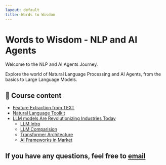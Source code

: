 ```yaml
---
layout: default
title: Words to Wisdom
---
```


# Words to Wisdom -  NLP and AI Agents

Welcome to the NLP and AI Agents Journey.

Explore the world of Natural Language Processing and AI Agents, from the basics to Large Language Models.


## 📂 Course content

- [Feature Extraction from TEXT](FeatureExtraction_from_TEXT.md)
- [Natural Language Toolkit](NaturalLanguageToolkit.md)
- [LLM models Are Revolutionizing Industries Today](LLM_Revolution.md)
    - [LLM Intro](LLM_Revolution/Intro.md)
    - [LLM Comparision](LLM_Revolution/LLM_compare.md)
    - [Transformer Architecture](LLM_Revolution/TransformerAchitecture.md)
    - [AI Frameworks in Market](LLM_Revolution/Frameworks.md)

## If you have any questions, feel free to [email](mailto:vamshi.430@gmail.com)
